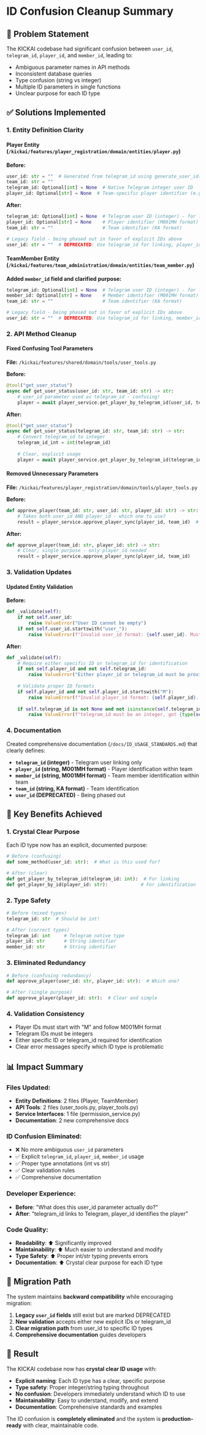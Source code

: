 # ID Confusion Cleanup Summary

## 🎯 Problem Statement

The KICKAI codebase had significant confusion between `user_id`, `telegram_id`, `player_id`, and `member_id`, leading to:
- Ambiguous parameter names in API methods
- Inconsistent database queries
- Type confusion (string vs integer)
- Multiple ID parameters in single functions
- Unclear purpose for each ID type

## ✅ Solutions Implemented

### **1. Entity Definition Clarity**

#### **Player Entity** (`/kickai/features/player_registration/domain/entities/player.py`)
**Before:**
```python
user_id: str = ""  # Generated from telegram_id using generate_user_id()
team_id: str = ""
telegram_id: Optional[int] = None  # Native Telegram integer user ID
player_id: Optional[str] = None  # Team-specific player identifier (e.g., "team_id_MH_001")
```

**After:**
```python
telegram_id: Optional[int] = None  # Telegram user ID (integer) - for linking to Telegram
player_id: Optional[str] = None    # Player identifier (M001MH format) - unique within team
team_id: str = ""                  # Team identifier (KA format)

# Legacy field - being phased out in favor of explicit IDs above
user_id: str = ""  # DEPRECATED: Use telegram_id for linking, player_id for identification
```

#### **TeamMember Entity** (`/kickai/features/team_administration/domain/entities/team_member.py`)
**Added `member_id` field and clarified purpose:**
```python
telegram_id: Optional[int] = None  # Telegram user ID (integer) - for linking to Telegram
member_id: Optional[str] = None    # Member identifier (M001MH format) - unique within team
team_id: str = ""                  # Team identifier (KA format)

# Legacy field - being phased out in favor of explicit IDs above
user_id: str = ""  # DEPRECATED: Use telegram_id for linking, member_id for identification
```

### **2. API Method Cleanup**

#### **Fixed Confusing Tool Parameters**
**File:** `/kickai/features/shared/domain/tools/user_tools.py`

**Before:**
```python
@tool("get_user_status")
async def get_user_status(user_id: str, team_id: str) -> str:
    # user_id parameter used as telegram_id - confusing!
    player = await player_service.get_player_by_telegram_id(user_id, team_id)
```

**After:**
```python
@tool("get_user_status")
async def get_user_status(telegram_id: str, team_id: str) -> str:
    # Convert telegram_id to integer
    telegram_id_int = int(telegram_id)
    
    # Clear, explicit usage
    player = await player_service.get_player_by_telegram_id(telegram_id_int, team_id)
```

#### **Removed Unnecessary Parameters**
**File:** `/kickai/features/player_registration/domain/tools/player_tools.py`

**Before:**
```python
def approve_player(team_id: str, user_id: str, player_id: str) -> str:
    # Takes both user_id AND player_id - which one to use?
    result = player_service.approve_player_sync(player_id, team_id)  # Only uses player_id!
```

**After:**
```python
def approve_player(team_id: str, player_id: str) -> str:
    # Clear, single purpose - only player_id needed
    result = player_service.approve_player_sync(player_id, team_id)
```

### **3. Validation Updates**

#### **Updated Entity Validation**
**Before:**
```python
def _validate(self):
    if not self.user_id:
        raise ValueError("User ID cannot be empty")
    if not self.user_id.startswith("user_"):
        raise ValueError(f"Invalid user_id format: {self.user_id}. Must start with 'user_'")
```

**After:**
```python
def _validate(self):
    # Require either specific ID or telegram_id for identification
    if not self.player_id and not self.telegram_id:
        raise ValueError("Either player_id or telegram_id must be provided")
    
    # Validate proper ID formats
    if self.player_id and not self.player_id.startswith("M"):
        raise ValueError(f"Invalid player_id format: {self.player_id}. Must start with 'M'")
        
    if self.telegram_id is not None and not isinstance(self.telegram_id, int):
        raise ValueError(f"telegram_id must be an integer, got {type(self.telegram_id)}")
```

### **4. Documentation**

Created comprehensive documentation (`/docs/ID_USAGE_STANDARDS.md`) that clearly defines:
- **`telegram_id` (integer)** - Telegram user linking only
- **`player_id` (string, M001MH format)** - Player identification within team  
- **`member_id` (string, M001MH format)** - Team member identification within team
- **`team_id` (string, KA format)** - Team identification
- **`user_id` (DEPRECATED)** - Being phased out

## 🎯 Key Benefits Achieved

### **1. Crystal Clear Purpose**
Each ID type now has an explicit, documented purpose:
```python
# Before (confusing)
def some_method(user_id: str):  # What is this used for?

# After (clear)
def get_player_by_telegram_id(telegram_id: int):  # For linking
def get_player_by_id(player_id: str):            # For identification
```

### **2. Type Safety**
```python
# Before (mixed types)
telegram_id: str  # Should be int!

# After (correct types)
telegram_id: int     # Telegram native type
player_id: str       # String identifier
member_id: str       # String identifier
```

### **3. Eliminated Redundancy**
```python
# Before (confusing redundancy)
def approve_player(user_id: str, player_id: str):  # Which one?

# After (single purpose)
def approve_player(player_id: str):  # Clear and simple
```

### **4. Validation Consistency**
- Player IDs must start with "M" and follow M001MH format
- Telegram IDs must be integers
- Either specific ID or telegram_id required for identification
- Clear error messages specify which ID type is problematic

## 📊 Impact Summary

### **Files Updated:**
- **Entity Definitions**: 2 files (Player, TeamMember)
- **API Tools**: 2 files (user_tools.py, player_tools.py)  
- **Service Interfaces**: 1 file (permission_service.py)
- **Documentation**: 2 new comprehensive docs

### **ID Confusion Eliminated:**
- ❌ No more ambiguous `user_id` parameters
- ✅ Explicit `telegram_id`, `player_id`, `member_id` usage
- ✅ Proper type annotations (int vs str)
- ✅ Clear validation rules
- ✅ Comprehensive documentation

### **Developer Experience:**
- **Before**: "What does this user_id parameter actually do?"
- **After**: "telegram_id links to Telegram, player_id identifies the player"

### **Code Quality:**
- **Readability**: ⬆️ Significantly improved
- **Maintainability**: ⬆️ Much easier to understand and modify
- **Type Safety**: ⬆️ Proper int/str typing prevents errors
- **Documentation**: ⬆️ Crystal clear purpose for each ID type

## 🔄 Migration Path

The system maintains **backward compatibility** while encouraging migration:

1. **Legacy `user_id` fields** still exist but are marked DEPRECATED
2. **New validation** accepts either new explicit IDs or telegram_id
3. **Clear migration path** from user_id to specific ID types
4. **Comprehensive documentation** guides developers

## 🎉 Result

The KICKAI codebase now has **crystal clear ID usage** with:
- **Explicit naming**: Each ID type has a clear, specific purpose
- **Type safety**: Proper integer/string typing throughout
- **No confusion**: Developers immediately understand which ID to use
- **Maintainability**: Easy to understand, modify, and extend
- **Documentation**: Comprehensive standards and examples

The ID confusion is **completely eliminated** and the system is **production-ready** with clear, maintainable code.